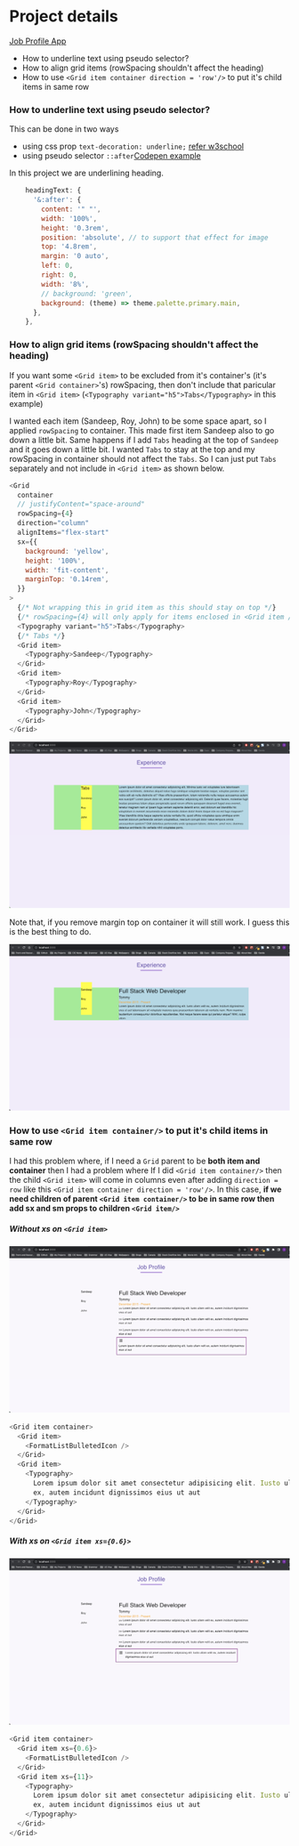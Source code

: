 # Project details

[Job Profile App](https://6-job-profile-app.netlify.app/)

- How to underline text using pseudo selector?
- How to align grid items (rowSpacing shouldn't affect the heading)
- How to use `<Grid item container direction = 'row'/>` to put it's child items in same row

### How to underline text using pseudo selector?

This can be done in two ways

- using css prop `text-decoration: underline;` [refer w3school](https://www.w3schools.com/cssref/pr_text_text-decoration.asp)
- using pseudo selector `::after`[Codepen example](https://codepen.io/elb96/pen/aXKXBx)

In this project we are underlining heading.

```js
    headingText: {
      '&:after': {
        content: '" "',
        width: '100%',
        height: '0.3rem',
        position: 'absolute', // to support that effect for image
        top: '4.8rem',
        margin: '0 auto',
        left: 0,
        right: 0,
        width: '8%',
        // background: 'green',
        background: (theme) => theme.palette.primary.main,
      },
    },
```

### How to align grid items (rowSpacing shouldn't affect the heading)

If you want some `<Grid item>` to be excluded from it's container's (it's parent `<Grid container>`'s) rowSpacing, then don't include that paricular item in `<Grid item>` (`<Typography variant="h5">Tabs</Typography>` in this example)

I wanted each item (Sandeep, Roy, John) to be some space apart, so I applied `rowSpacing` to container. This made first item Sandeep also to go down a little bit. Same happens if I add `Tabs` heading at the top of `Sandeep` and it goes down a little bit. I wanted `Tabs` to stay at the top and my rowSpacing in container should not affect the `Tabs`. So I can just put `Tabs` separately and not include in `<Grid item>` as shown below.

```js
<Grid
  container
  // justifyContent="space-around"
  rowSpacing={4}
  direction="column"
  alignItems="flex-start"
  sx={{
    background: 'yellow',
    height: '100%',
    width: 'fit-content',
    marginTop: '0.14rem',
  }}
>
  {/* Not wrapping this in grid item as this should stay on top */}
  {/* rowSpacing={4} will only apply for items enclosed in <Grid item /> below */}
  <Typography variant="h5">Tabs</Typography>
  {/* Tabs */}
  <Grid item>
    <Typography>Sandeep</Typography>
  </Grid>
  <Grid item>
    <Typography>Roy</Typography>
  </Grid>
  <Grid item>
    <Typography>John</Typography>
  </Grid>
</Grid>
```

![image info](./ImagesForReadme/GridRowSpacing.png)

Note that, if you remove margin top on container it will still work. I guess this is the best thing to do.

![image info](./ImagesForReadme/GridRowSpacingNoMarginBottom.png)

### How to use `<Grid item container/>` to put it's child items in same row

I had this problem where, if I need a `Grid` parent to be **both item and container** then I had a problem where
If I did `<Grid item container/>` then the child `<Grid item>` will come in columns even after adding `direction = row` like this
`<Grid item container direction = 'row'/>`. In this case, **if we need children of parent `<Grid item container/>` to be in same row then add sx and sm props to children `<Grid item/>`**

##### Without xs on `<Grid item>`

![image info](./ImagesForReadme/GridContainerRowProblem.png)

```js
<Grid item container>
  <Grid item>
    <FormatListBulletedIcon />
  </Grid>
  <Grid item>
    <Typography>
      Lorem ipsum dolor sit amet consectetur adipisicing elit. Iusto ullam velit
      ex, autem incidunt dignissimos eius ut aut
    </Typography>
  </Grid>
</Grid>
```

##### With xs on `<Grid item xs={0.6}>`

![image info](./ImagesForReadme/GridRowSpacingRowSolution.png)

```js
<Grid item container>
  <Grid item xs={0.6}>
    <FormatListBulletedIcon />
  </Grid>
  <Grid item xs={11}>
    <Typography>
      Lorem ipsum dolor sit amet consectetur adipisicing elit. Iusto ullam velit
      ex, autem incidunt dignissimos eius ut aut
    </Typography>
  </Grid>
</Grid>
```
